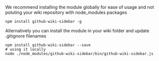 
We recommend installing the module globally for ease of usage and not poluting your wiki repository with node_modules packages

```
npm install github-wiki-sidebar -g
```

Alternatively you can install the module in your wiki folder and update .gitignore filenames

```
npm install github-wiki-sidebar --save
# using it locally
node ./node_modules/github-wiki-sidebar/bin/github-wiki-sidebar.js